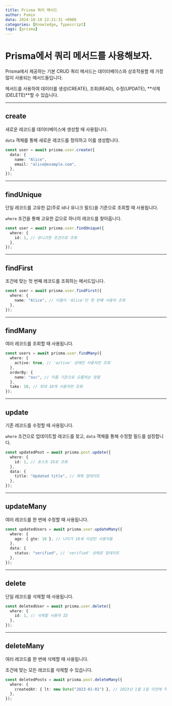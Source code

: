 ```yaml
---
title: Prisma 쿼리 메서드
author: Psmin
data: 2024-10-10 22:21:31 +0900
categories: [Knowledge, Typescript]
tags: [prisma]
---
```


# Prisma에서 쿼리 메서드를 사용해보자.

Prisma에서 제공하는 기본 CRUD 쿼리 메서드는 데이터베이스와 상호작용할 때 가장 많이 사용되는 메서드들입니다.

메서드를 사용하여 데이터를 생성(CREATE), 조회(READ), 수정(UPDATE), **삭제(DELETE)**할 수 있습니다.

---

## create

새로운 레코드를 데이터베이스에 생성할 때 사용됩니다.

`data` 객체를 통해 새로운 레코드를 정의하고 이를 생성합니다.

```ts
const user = await prisma.user.create({
  data: {
    name: "Alice",
    email: "alice@example.com",
  },
});
```

---

## findUnique

단일 레코드를 고유한 값(주로 id나 유니크 필드)을 기준으로 조회할 때 사용됩니다.

`where` 조건을 통해 고유한 값으로 하나의 레코드를 찾아옵니다.

```ts
const user = await prisma.user.findUnique({
  where: {
    id: 1, // 유니크한 조건으로 조회
  },
});
```

---

## findFirst

조건에 맞는 첫 번째 레코드를 조회하는 메서드입니다.

```ts
const user = await prisma.user.findFirst({
  where: {
    name: "Alice", // 이름이 'Alice'인 첫 번째 사용자 조회
  },
});
```

---

## findMany

여러 레코드를 조회할 때 사용됩니다.

```ts
const users = await prisma.user.findMany({
  where: {
    active: true, // 'active' 상태인 사용자만 조회
  },
  orderBy: {
    name: "asc", // 이름 기준으로 오름차순 정렬
  },
  take: 10, // 최대 10개 사용자만 조회
});
```

---

## update

기존 레코드를 수정할 때 사용됩니다.

`where` 조건으로 업데이트할 레코드를 찾고, `data` 객체를 통해 수정할 필드를 설정합니다.

```ts
const updatedPost = await prisma.post.update({
  where: {
    id: 1, // 포스트 ID로 조회
  },
  data: {
    title: "Updated title", // 제목 업데이트
  },
});
```

---

## updateMany

여러 레코드를 한 번에 수정할 때 사용됩니다.

```ts
const updatedUsers = await prisma.user.updateMany({
  where: {
    age: { gte: 18 }, // 나이가 18세 이상인 사용자들
  },
  data: {
    status: "verified", // 'verified' 상태로 업데이트
  },
});
```

---

## delete

단일 레코드를 삭제할 때 사용됩니다.

```ts
const deletedUser = await prisma.user.delete({
  where: {
    id: 1, // 삭제할 사용자 ID
  },
});
```

---

## deleteMany

여러 레코드를 한 번에 삭제할 때 사용됩니다.

조건에 맞는 모든 레코드를 삭제할 수 있습니다.

```ts
const deletedPosts = await prisma.post.deleteMany({
  where: {
    createdAt: { lt: new Date("2023-01-01") }, // 2023년 1월 1일 이전에 작성된 포스트 삭제
  },
});
```
